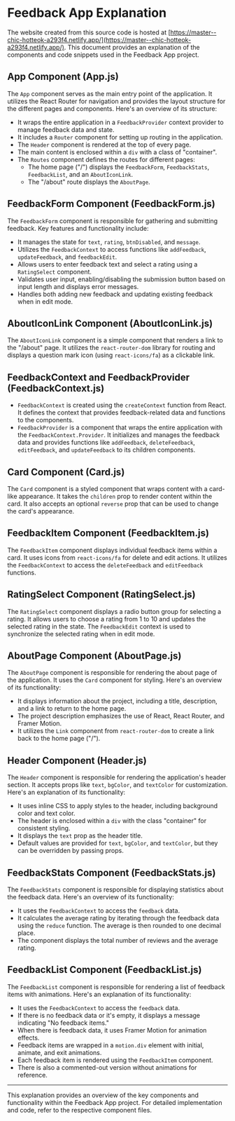 # Feedback App Explanation

The website created from this source code is hosted at [https://master--chic-hotteok-a293f4.netlify.app/](https://master--chic-hotteok-a293f4.netlify.app/). This document provides an explanation of the components and code snippets used in the Feedback App project.

## App Component (App.js)

The `App` component serves as the main entry point of the application. It utilizes the React Router for navigation and provides the layout structure for the different pages and components. Here's an overview of its structure:

- It wraps the entire application in a `FeedbackProvider` context provider to manage feedback data and state.
- It includes a `Router` component for setting up routing in the application.
- The `Header` component is rendered at the top of every page.
- The main content is enclosed within a `div` with a class of "container".
- The `Routes` component defines the routes for different pages:
    - The home page ("/") displays the `FeedbackForm`, `FeedbackStats`, `FeedbackList`, and an `AboutIconLink`.
    - The "/about" route displays the `AboutPage`.

## FeedbackForm Component (FeedbackForm.js)

The `FeedbackForm` component is responsible for gathering and submitting feedback. Key features and functionality include:

- It manages the state for `text`, `rating`, `btnDisabled`, and `message`.
- Utilizes the `FeedbackContext` to access functions like `addFeedback`, `updateFeedback`, and `feedbackEdit`.
- Allows users to enter feedback text and select a rating using a `RatingSelect` component.
- Validates user input, enabling/disabling the submission button based on input length and displays error messages.
- Handles both adding new feedback and updating existing feedback when in edit mode.

## AboutIconLink Component (AboutIconLink.js)

The `AboutIconLink` component is a simple component that renders a link to the "/about" page. It utilizes the `react-router-dom` library for routing and displays a question mark icon (using `react-icons/fa`) as a clickable link.

## FeedbackContext and FeedbackProvider (FeedbackContext.js)

- `FeedbackContext` is created using the `createContext` function from React. It defines the context that provides feedback-related data and functions to the components.
- `FeedbackProvider` is a component that wraps the entire application with the `FeedbackContext.Provider`. It initializes and manages the feedback data and provides functions like `addFeedback`, `deleteFeedback`, `editFeedback`, and `updateFeedback` to its children components.

## Card Component (Card.js)

The `Card` component is a styled component that wraps content with a card-like appearance. It takes the `children` prop to render content within the card. It also accepts an optional `reverse` prop that can be used to change the card's appearance.

## FeedbackItem Component (FeedbackItem.js)

The `FeedbackItem` component displays individual feedback items within a card. It uses icons from `react-icons/fa` for delete and edit actions. It utilizes the `FeedbackContext` to access the `deleteFeedback` and `editFeedback` functions.

## RatingSelect Component (RatingSelect.js)

The `RatingSelect` component displays a radio button group for selecting a rating. It allows users to choose a rating from 1 to 10 and updates the selected rating in the state. The `FeedbackEdit` context is used to synchronize the selected rating when in edit mode.

## AboutPage Component (AboutPage.js)

The `AboutPage` component is responsible for rendering the about page of the application. It uses the `Card` component for styling. Here's an overview of its functionality:

- It displays information about the project, including a title, description, and a link to return to the home page.
- The project description emphasizes the use of React, React Router, and Framer Motion.
- It utilizes the `Link` component from `react-router-dom` to create a link back to the home page ("/").

## Header Component (Header.js)

The `Header` component is responsible for rendering the application's header section. It accepts props like `text`, `bgColor`, and `textColor` for customization. Here's an explanation of its functionality:

- It uses inline CSS to apply styles to the header, including background color and text color.
- The header is enclosed within a `div` with the class "container" for consistent styling.
- It displays the `text` prop as the header title.
- Default values are provided for `text`, `bgColor`, and `textColor`, but they can be overridden by passing props.

## FeedbackStats Component (FeedbackStats.js)

The `FeedbackStats` component is responsible for displaying statistics about the feedback data. Here's an overview of its functionality:

- It uses the `FeedbackContext` to access the `feedback` data.
- It calculates the average rating by iterating through the feedback data using the `reduce` function. The average is then rounded to one decimal place.
- The component displays the total number of reviews and the average rating.

## FeedbackList Component (FeedbackList.js)

The `FeedbackList` component is responsible for rendering a list of feedback items with animations. Here's an explanation of its functionality:

- It uses the `FeedbackContext` to access the `feedback` data.
- If there is no feedback data or it's empty, it displays a message indicating "No feedback items."
- When there is feedback data, it uses Framer Motion for animation effects.
- Feedback items are wrapped in a `motion.div` element with initial, animate, and exit animations.
- Each feedback item is rendered using the `FeedbackItem` component.
- There is also a commented-out version without animations for reference.

---

This explanation provides an overview of the key components and functionality within the Feedback App project. For detailed implementation and code, refer to the respective component files.
